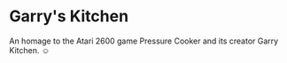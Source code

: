 # Garry's Kitchen
An homage to the Atari 2600 game Pressure Cooker and its creator Garry Kitchen. ☺
